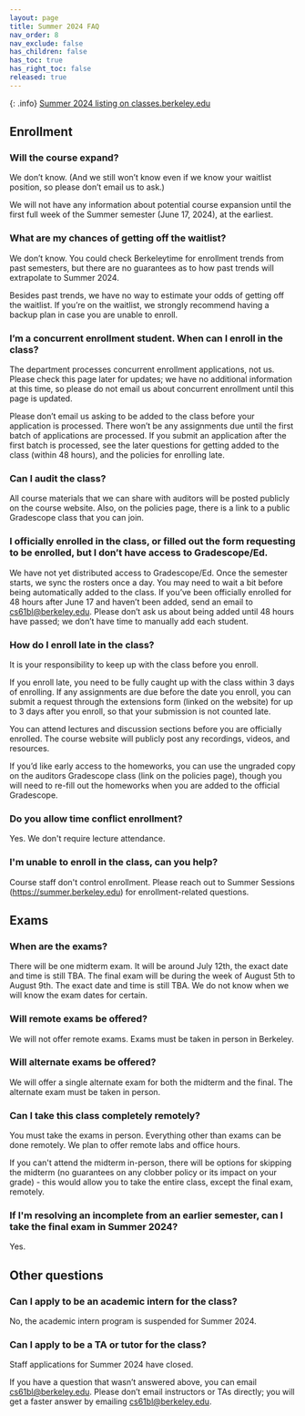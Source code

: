 ```yaml
---
layout: page
title: Summer 2024 FAQ
nav_order: 8
nav_exclude: false
has_children: false
has_toc: true
has_right_toc: false
released: true
---
```


{: .info}
[Summer 2024 listing on classes.berkeley.edu](https://classes.berkeley.edu/content/2024-summer-compsci-61bl-001-lec-001)

## Enrollment

### Will the course expand?
We don’t know. (And we still won’t know even if we know your waitlist position, so please don’t email us to ask.)

We will not have any information about potential course expansion until the first full week of the Summer semester (June 17, 2024), at the earliest.

### What are my chances of getting off the waitlist?
We don’t know. You could check Berkeleytime for enrollment trends from past semesters, but there are no guarantees as to how past trends will extrapolate to Summer 2024.

Besides past trends, we have no way to estimate your odds of getting off the waitlist. If you’re on the waitlist, we strongly recommend having a backup plan in case you are unable to enroll.

### I’m a concurrent enrollment student. When can I enroll in the class?
The department processes concurrent enrollment applications, not us. Please check this page later for updates; we have no additional information at this time, so please do not email us about concurrent enrollment until this page is updated.

Please don’t email us asking to be added to the class before your application is processed. There won’t be any assignments due until the first batch of applications are processed. If you submit an application after the first batch is processed, see the later questions for getting added to the class (within 48 hours), and the policies for enrolling late.

### Can I audit the class?
All course materials that we can share with auditors will be posted publicly on the course website. Also, on the policies page, there is a link to a public Gradescope class that you can join.

### I officially enrolled in the class, or filled out the form requesting to be enrolled, but I don’t have access to Gradescope/Ed.
We have not yet distributed access to Gradescope/Ed. Once the semester starts, we sync the rosters once a day. You may need to wait a bit before being automatically added to the class. If you’ve been officially enrolled for 48 hours after June 17 and haven’t been added, send an email to cs61bl@berkeley.edu. Please don’t ask us about being added until 48 hours have passed; we don’t have time to manually add each student.

### How do I enroll late in the class?
It is your responsibility to keep up with the class before you enroll.

If you enroll late, you need to be fully caught up with the class within 3 days of enrolling. If any assignments are due before the date you enroll, you can submit a request through the extensions form (linked on the website) for up to 3 days after you enroll, so that your submission is not counted late.

You can attend lectures and discussion sections before you are officially enrolled. The course website will publicly post any recordings, videos, and resources.

If you’d like early access to the homeworks, you can use the ungraded copy on the auditors Gradescope class (link on the policies page), though you will need to re-fill out the homeworks when you are added to the official Gradescope.

### Do you allow time conflict enrollment?
Yes. We don't require lecture attendance.

### I'm unable to enroll in the class, can you help?
Course staff don't control enrollment. Please reach out to Summer Sessions (https://summer.berkeley.edu) for enrollment-related questions.

## Exams

### When are the exams?
There will be one midterm exam. It will be around July 12th, the exact date and time is still TBA.
The final exam will be during the week of August 5th to August 9th. The exact date and time is still TBA. 
We do not know when we will know the exam dates for certain.

### Will remote exams be offered?
We will not offer remote exams. Exams must be taken in person in Berkeley.

### Will alternate exams be offered?
We will offer a single alternate exam for both the midterm and the final. The alternate exam must be taken in person.

### Can I take this class completely remotely?
You must take the exams in person. Everything other than exams can be done remotely. We plan to offer remote labs and office hours.

If you can't attend the midterm in-person, there will be options for skipping the midterm (no guarantees on any clobber policy or its impact on your grade) - this would allow you to take the entire class, except the final exam, remotely.

### If I'm resolving an incomplete from an earlier semester, can I take the final exam in Summer 2024?
Yes.

## Other questions

### Can I apply to be an academic intern for the class?
No, the academic intern program is suspended for Summer 2024.

### Can I apply to be a TA or tutor for the class?
Staff applications for Summer 2024 have closed.

If you have a question that wasn’t answered above, you can email cs61bl@berkeley.edu. Please don’t email instructors or TAs directly; you will get a faster answer by emailing cs61bl@berkeley.edu.